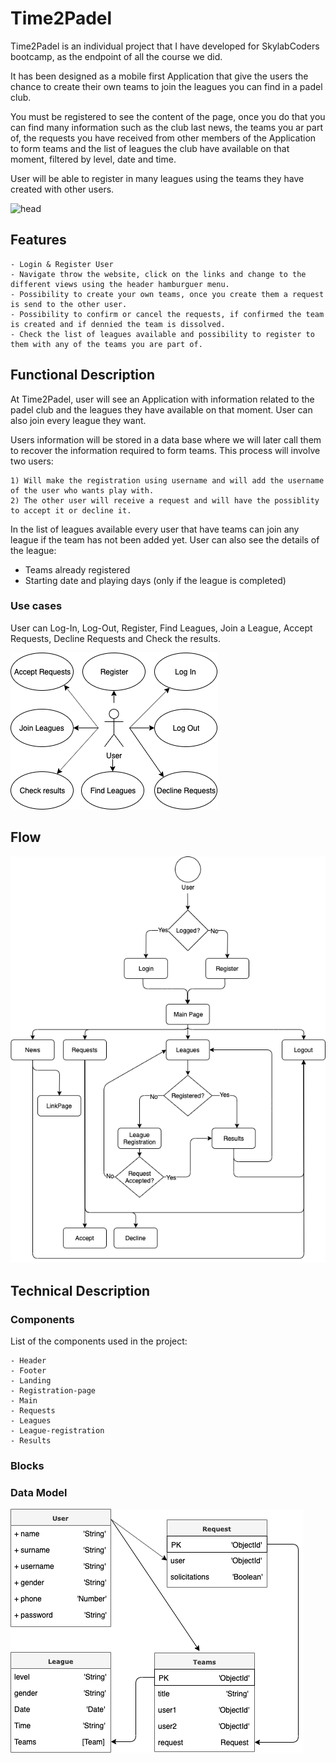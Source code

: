 # Time2Padel

Time2Padel is an individual project that I have developed for SkylabCoders bootcamp, as the endpoint of all the course we did. 

It has been designed as a mobile first Application that give the users the chance to create their own teams to join the leagues you can find in a padel club. 

You must be registered to see the content of the page, once you do that you can find many information such as the club last news, the teams you ar part of, the requests you have received from other members of the Application to form teams and the list of leagues the club have available on that moment, filtered by level, date and time. 

User will be able to register in many leagues using the teams they have created with other users. 

![head](https://media.giphy.com/media/3o6ZtmDAQdrDfaTWEw/giphy.gif)

## Features

    - Login & Register User
    - Navigate throw the website, click on the links and change to the different views using the header hamburguer menu.
    - Possibility to create your own teams, once you create them a request is send to the other user.
    - Possibility to confirm or cancel the requests, if confirmed the team is created and if dennied the team is dissolved.
    - Check the list of leagues available and possibility to register to them with any of the teams you are part of. 

## Functional Description

At Time2Padel, user will see an Application with information related to the padel club and the leagues they have available on that moment. User can also join every league they want.
 
Users information will be stored in a data base where we will later call them to recover the information required to form teams. This process will involve two users:

    1) Will make the registration using username and will add the username of the user who wants play with.
    2) The other user will receive a request and will have the possiblity to accept it or decline it. 

In the list of leagues available every user that have teams can join any league if the team has not been added yet. User can also see the details of the league:
- Teams already registered
- Starting date and playing days (only if the league is completed)


### Use cases

User can Log-In, Log-Out, Register, Find Leagues, Join a League, Accept Requests, Decline Requests and Check the results. 

![Use Cases](usecasesfinal.png)

## Flow

![Flow](flow.png)

## Technical Description

### Components

List of the components used in the project:

    - Header
    - Footer
    - Landing
    - Registration-page
    - Main
    - Requests
    - Leagues
    - League-registration
    - Results
    
### Blocks
### Data Model 

![Data Model](datamodelfinal.png)





